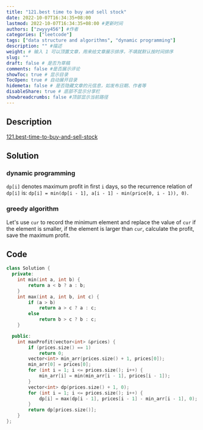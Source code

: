 ```yaml
---
title: "121.best time to buy and sell stock"
date: 2022-10-07T16:34:35+08:00
lastmod: 2022-10-07T16:34:35+08:00 #更新时间
authors: ["zwyyy456"] #作者
categories: ["leetcode"]
tags: ["data structure and algorithms", "dynamic programming"]
description: "" #描述
weight: # 输入 1 可以顶置文章，用来给文章展示排序，不填就默认按时间排序
slug: ""
draft: false # 是否为草稿
comments: false #是否展示评论
showToc: true # 显示目录
TocOpen: true # 自动展开目录
hidemeta: false # 是否隐藏文章的元信息，如发布日期、作者等
disableShare: true # 底部不显示分享栏
showbreadcrumbs: false #顶部显示当前路径
---
```

## Description
[121.best-time-to-buy-and-sell-stock](https://leetcode.cn/problems/best-time-to-buy-and-sell-stock/)

## Solution
### dynamic programming
`dp[i]` denotes maximum profit in first `i` days, so the recurrence relation of `dp[i]` is: `dp[i] = min(dp[i - 1], a[i - 1] - min(price[0, i - 1)), 0)`.

### greedy algorithm
Let's use `cur` to record the minimum element and replace the value of `cur` if the element is smaller, if the element is larger than `cur`, calculate the profit,  save the maximum profit.

## Code
```cpp
class Solution {
  private:
    int min(int a, int b) {
        return a < b ? a : b;
    }
    int max(int a, int b, int c) {
        if (a > b)
            return a > c ? a : c;
        else
            return b > c ? b : c;
    }

  public:
    int maxProfit(vector<int> &prices) {
        if (prices.size() == 1)
            return 0;
        vector<int> min_arr(prices.size() + 1, prices[0]);
        min_arr[0] = prices[0];
        for (int i = 1; i <= prices.size(); i++) {
            min_arr[i] = min(min_arr[i - 1], prices[i - 1]);
        }
        vector<int> dp(prices.size() + 1, 0);
        for (int i = 1; i <= prices.size(); i++) {
            dp[i] = max(dp[i - 1], prices[i - 1] - min_arr[i - 1], 0);
        }
        return dp[prices.size()];
    }
};
```

